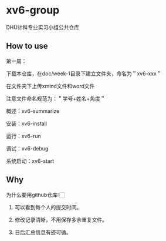 # xv6-group
DHU计科专业实习小组公共仓库

## How to use
第一周：

下载本仓库，在doc/week-1目录下建立文件夹，命名为＂xv6-xxx＂

在文件夹下上传xmind文件和word文件

注意文件命名规范为：＂学号+姓名+角度＂

概述：xv6-summarize

安装：xv6-install

运行：xv6-run

调试：xv6-debug

系统启动：xv6-start

## Why

为什么要用github仓库👇🏻

1. 可以看到每个人的提交时间。

2. 修改记录清晰，不用保存多余重复文件。

3. 日后汇总信息有迹可循。
